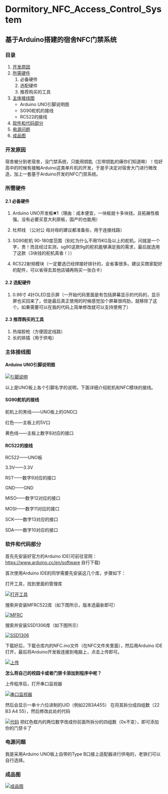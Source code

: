 #  Dormitory_NFC_Access_Control_System
## 基于Arduino搭建的宿舍NFC门禁系统

### 目录
1. [开发原因](#开发原因)
2. [所需硬件](#所需硬件)
    1. 必备硬件
    2. 选配硬件
    3. 推荐购买的工具
3. [主体接线图](#主体接线图)
    - Arduino UNO引脚说明图
    - SG90舵机的接线
    - RC522的接线
4. [软件和代码部分](#软件和代码部分)
5. [电源问题](#电源问题)
6. [成品图](#成品图)


### 开发原因

宿舍被分到老宿舍，没门禁系统，只能用钥匙（忘带钥匙的痛你们知道嘛）！恰好高中的时候有接触Arduino这类单片机的开发，于是乎决定对宿舍大门进行微改造，加上一套基于Arduino开发的NFC门禁系统。

### 所需硬件
#### 2.1 必备硬件
1. Arduino UNO开发板✖1（理由：成本便宜，一块板就十多块钱，且拓展性极强。没有必要买意大利原板，国产的也能用）

2. 杜邦线 （公对公 母对母的建议都准备些，用于连接线路）

3. SG90舵机 90-180度范围（别杠为什么不用15KG及以上的舵机，问就是一个字，贵！而且经过实测，sg90这款9g的舵机能够满足我的需求，最后就选用了这款（3块钱的舵机真香！））

4. RC522射频模块（一定要选已经焊接好排针的，会省事很多。建议买商家配好的配件，可以省得去其他店铺再购买一张白卡）

#### 2.2 选配硬件
1. 0.96寸 4针OLED显示屏（一开始代码里面是有包括屏幕显示的代码的，显示屏也买回来了，但是最后真正使用的时候感觉加个屏幕很鸡肋，就移除了这个。如果需要可以在我的代码上简单修改就可以支持使用了）
#### 2.3 推荐购买的工具
1. 热熔胶枪（方便固定线路）
2. 长的排插（用于供电）

### 主体接线图
#### Arduino UNO引脚说明图
[![引脚说明](https://pic.imgdb.cn/item/6569de45c458853aef9dc919.jpg "引脚说明")](https://pic.imgdb.cn/item/6569de45c458853aef9dc919.jpg "引脚说明")

以上是UNO板上各个引脚名字的说明，下面详细介绍舵机和NFC模块的接线。

#### SG90舵机的接线
舵机上的黑线——UNO板上的GND口

红色——主板上的5V口

黄色线——主板上数字8对应的接口

#### RC522的接线
RC522——UNO板

3.3V——3.3V

RST——数字9对应的接口

GND——GND

MISO——数字12对应的接口

MOSI——数字11对应的接口

SCK——数字13对应的接口

SDA——数字10对应的接口

### 软件和代码部分
首先先安装好官方的Arduino IDE(可前往官网：https://www.arduino.cc/en/software 自行下载)

首次使用Arduino IDE的同学需要先安装这几个库，步骤如下：

打开工具，找到里面的管理库

[![打开工具](https://pic.imgdb.cn/item/6569e7dfc458853aefcd5dc5.jpg "打开工具")](https://pic.imgdb.cn/item/6569e7dfc458853aefcd5dc5.jpg "打开工具")

搜索并安装MFRC522库（如下图所示，版本选最新即可）

[![MFRC](https://pic.imgdb.cn/item/6569e8a6c458853aefd0f72f.jpg "MFRC")](https://pic.imgdb.cn/item/6569e8a6c458853aefd0f72f.jpg "MFRC")

搜索并安装SSD1306库（如下图所示）

[![SSD1306](https://pic.imgdb.cn/item/6569e91dc458853aefd31966.jpg "SSD1306")](https://pic.imgdb.cn/item/6569e91dc458853aefd31966.jpg "SSD1306")

下载好后，下载仓库内的NFC.ino文件（在NFC文件夹里面），然后用Arduino IDE打开，最后将Arduino开发板连接到电脑上，点击上传即可。

[![上传](https://pic.imgdb.cn/item/6569e99bc458853aefd5b70d.jpg "上传")](https://pic.imgdb.cn/item/6569e99bc458853aefd5b70d.jpg "上传")

**怎么将自己的校园卡或者门禁卡添加到程序中呢？**

上传程序后，打开串口监视器

[![串口监视器](https://pic.imgdb.cn/item/6569ea67c458853aefd94f25.jpg "串口监视器")](https://pic.imgdb.cn/item/6569ea67c458853aefd94f25.jpg "串口监视器")

然后会显示一串十六位进制的UID（例如22B3A455）
在将其拆分成四组数（22 B3 A4 55），然后修改此处的代码

[![代码](https://pic.imgdb.cn/item/6569ebd1c458853aefdfe3a7.jpg "代码")](https://pic.imgdb.cn/item/6569ebd1c458853aefdfe3a7.jpg "代码")
把红色框内的两位数字改成你前面所拆分的四组数（0x不变），即可添加你的门禁卡了

### 电源问题
我是采用Arduino UNO板上自带的Type B口接上适配器进行供电的，老铁们可以自行选择。

### 成品图

[![成品图](	 https://pic.imgdb.cn/item/6569ecfdc458853aefe54209.jpg "成品图")](	 https://pic.imgdb.cn/item/6569ecfdc458853aefe54209.jpg "成品图")